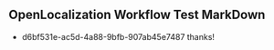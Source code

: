 ## OpenLocalization Workflow Test MarkDown
* d6bf531e-ac5d-4a88-9bfb-907ab45e7487 thanks!

<!--HONumber=Jul16_HO3-->



